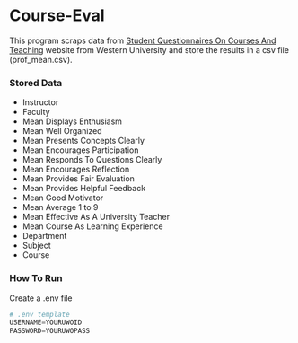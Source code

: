 # Course-Eval
This program scraps data from [Student Questionnaires On Courses And Teaching](https://sqct.uwo.ca/results/) website 
from Western University and store the results in a csv file (prof_mean.csv).

### Stored Data
- Instructor
- Faculty
- Mean Displays Enthusiasm
- Mean Well Organized
- Mean Presents Concepts Clearly
- Mean Encourages Participation
- Mean Responds To Questions Clearly
- Mean Encourages Reflection
- Mean Provides Fair Evaluation
- Mean Provides Helpful Feedback
- Mean Good Motivator
- Mean Average 1 to 9
- Mean Effective As A University Teacher
- Mean Course As Learning Experience
- Department
- Subject
- Course


### How To Run
Create a .env file
``` Python
# .env template
USERNAME=YOURUWOID
PASSWORD=YOURUWOPASS
``` 
